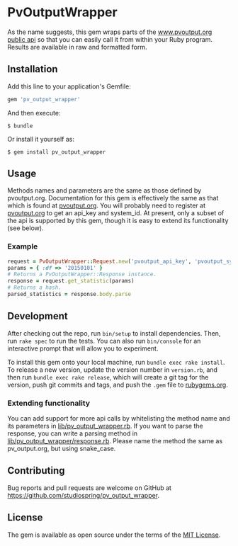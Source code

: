 # PvOutputWrapper

As the name suggests, this gem wraps parts of the www.pvoutput.org [public api](http://www.pvoutput/api) so that you can easily call it from within your Ruby program. Results are available in raw and formatted form.

## Installation

Add this line to your application's Gemfile:

```ruby
gem 'pv_output_wrapper'
```

And then execute:

    $ bundle

Or install it yourself as:

    $ gem install pv_output_wrapper

## Usage

Methods names and parameters are the same as those defined by pvoutput.org. Documentation for this gem is effectively the same as that which is found at [pvoutput.org](http://www.pvoutput.org/help.html#api). You will probably need to register at [pvoutput.org](http://pvoutput.org/register.jsp) to get an api_key and system_id. At present, only a subset of the api is supported by this gem, though it is easy to extend its functionality (see below).

### Example
```ruby
request = PvOutputWrapper::Request.new('pvoutput_api_key', 'pvoutput_system_id')
params = { :df => '20150101' }
# Returns a PvOutputWrapper::Response instance.
response = request.get_statistic(params)
# Returns a hash.
parsed_statistics = response.body.parse
```

## Development

After checking out the repo, run `bin/setup` to install dependencies. Then, run `rake spec` to run the tests. You can also run `bin/console` for an interactive prompt that will allow you to experiment.

To install this gem onto your local machine, run `bundle exec rake install`. To release a new version, update the version number in `version.rb`, and then run `bundle exec rake release`, which will create a git tag for the version, push git commits and tags, and push the `.gem` file to [rubygems.org](https://rubygems.org).

### Extending functionality

You can add support for more api calls by whitelisting the method name and its parameters in [lib/pv_output_wrapper.rb](https://github.com/studiospring/pv_output_wrapper/blob/master/lib/pv_output_wrapper.rb). If you want to parse the response, you can write a parsing method in [lib/pv_output_wrapper/response.rb](https://github.com/studiospring/pv_output_wrapper/blob/master/lib/pv_output_wrapper/response.rb). Please name the method the same as pv_output.org, but using snake_case.

## Contributing

Bug reports and pull requests are welcome on GitHub at https://github.com/studiospring/pv_output_wrapper.


## License

The gem is available as open source under the terms of the [MIT License](http://opensource.org/licenses/MIT).

